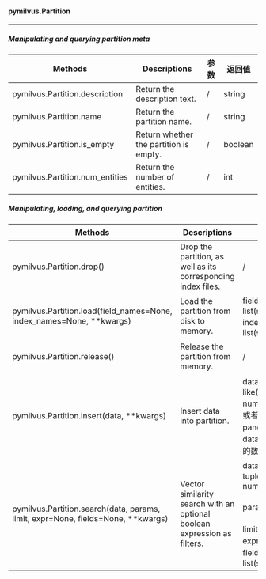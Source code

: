 #### pymilvus.Partition

---

##### Manipulating and querying partition meta

| Methods                         | Descriptions                           | 参数 | 返回值  |
| ------------------------------- | -------------------------------------- | ---- | ------- |
| pymilvus.Partition.description  | Return the description text.           | /    | string  |
| pymilvus.Partition.name         | Return the partition name.             | /    | string  |
| pymilvus.Partition.is_empty     | Return whether the partition is empty. | /    | boolean |
| pymilvus.Partition.num_entities | Return the number of entities.         | /    | int     |

##### Manipulating, loading, and querying partition

| Methods                                                      | Descriptions                                                 | 参数                                                         | 返回值                        |
| ------------------------------------------------------------ | ------------------------------------------------------------ | ------------------------------------------------------------ | ----------------------------- |
| pymilvus.Partition.drop()                                    | Drop the partition, as well as its corresponding index files. | /                                                            | None或者Rase Exception        |
| pymilvus.Partition.load(field_names=None, index_names=None, **kwargs) | Load the partition from disk to memory.                      | field_names  类型是list(string)<br />index_names类型是list(string)<br /> | None或者Rase Exception        |
| pymilvus.Partition.release()                                 | Release the partition from memory.                           | /                                                            | None或者Rase Exception        |
| pymilvus.Partition.insert(data, **kwargs)                    | Insert data into partition.                                  | data 类型是list-like(list, tuple, numpy.ndarray) 对象或者pandas.DataFrame，data的维度需要和列的数目对齐<br /> | None或者Rase Exception        |
| pymilvus.Partition.search(data, params, limit, expr=None, fields=None, **kwargs) | Vector similarity search with an optional boolean expression as filters. | data是 list-like(list, tuple, numpy.ndarray)<br /><br />params 类型是 dict<br /><br />limit类型是int<br />expr 类型是string<br />fields类型是list(string) | Search对象或者Raise Exception |


